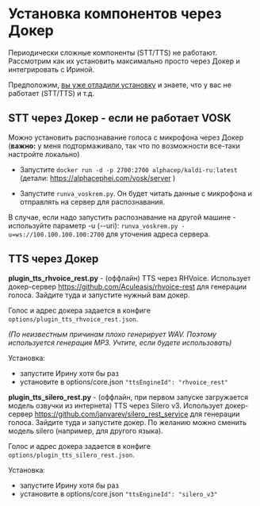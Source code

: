 # Установка компонентов через Докер

Периодически сложные компоненты (STT/TTS) не работают. 
Рассмотрим как их установить максимально просто через Докер и интегрировать с Ириной.

Предположим, [вы уже отладили установку](/docs/INSTALL_DEBUG.md) и знаете, что у вас 
не работает (STT/TTS) и т.д.

## STT через Докер - если не работает VOSK

Можно установить распознавание голоса с микрофона через Докер 
(**важно:** у меня подтормаживало, так что по возможности все-таки настройте локально)

- Запустите `docker run -d -p 2700:2700 alphacep/kaldi-ru:latest` 
(детали: https://alphacephei.com/vosk/server )

- Запустите `runva_voskrem.py`. Он будет читать данные с микрофона и отправлять на сервер 
для распознавания.

В случае, если надо запустить распознавание на другой машине -
используйте параметр -u (--uri): `runva_voskrem.py -u=ws://100.100.100.100:2700` 
для уточения адреса сервера.

## TTS через Докер

**plugin_tts_rhvoice_rest.py** - (оффлайн) TTS через RHVoice.
Использует докер-сервер https://github.com/Aculeasis/rhvoice-rest для
генерации голоса. Зайдите туда и запустите нужный вам докер.

Голос и адрес докера задается в конфиге `options/plugin_tts_rhvoice_rest.json`.

_(По неизвестным причинам плохо генерирует WAV. 
Поэтому используется генерация MP3. Учтите, если будете использовать)_

Установка:
- запустите Ирину хотя бы раз
- установите в options/core.json `"ttsEngineId": "rhvoice_rest"`

**plugin_tts_silero_rest.py** - (оффлайн, при первом запуске загружается модель озвучки из интернета) TTS через Silero v3.
Использует докер-сервер https://github.com/janvarev/silero_rest_service для
генерации голоса. Зайдите туда и запустите докер. По желанию можно сменить модель silero (например, для другого языка).

Голос и адрес докера задается в конфиге `options/plugin_tts_silero_rest.json`.

Установка:
- запустите Ирину хотя бы раз
- установите в options/core.json `"ttsEngineId": "silero_v3"`
